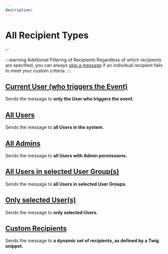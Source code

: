 ```yaml
---
description:
---
```


# All Recipient Types

✅

:::warning Additional Filtering of Recipients
Regardless of which recipients are specified, you can always [skip a message](/messages/skip-message) if an individual recipient fails to meet your custom criteria.
:::

## [Current User (who triggers the Event)](/recipients/types/current-user)

Sends the message to **only the User who triggers the event.**

## [All Users](/recipients/types/all-users)

Sends the message to **all Users in the system.**

## [All Admins](/recipients/types/all-admins)

Sends the message to **all Users with Admin permissions.**

## [All Users in selected User Group(s)](/recipients/types/selected-groups)

Sends the message to **all Users in selected User Groups.**

## [Only selected User(s)](/recipients/types/selected-users)

Sends the message to **only selected Users.**

## [Custom Recipients](/recipients/types/custom-recipients)

Sends the message to **a dynamic set of recipients, as defined by a Twig snippet.**
